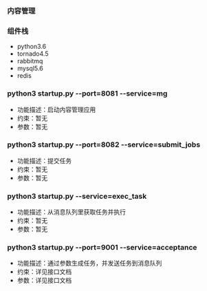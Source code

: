 ### 内容管理
### 组件栈
- python3.6
- tornado4.5
- rabbitmq
- mysql5.6
- redis


### python3 startup.py --port=8081  --service=mg
- 功能描述：启动内容管理应用
- 约束：暂无
- 参数：暂无

### python3 startup.py --port=8082  --service=submit_jobs
- 功能描述：提交任务
- 约束：暂无
- 参数：暂无

### python3 startup.py --service=exec_task
- 功能描述：从消息队列里获取任务并执行
- 约束：暂无
- 参数：暂无


### python3 startup.py --port=9001  --service=acceptance
- 功能描述：通过参数生成任务，并发送任务到消息队列
- 约束：详见接口文档
- 参数：详见接口文档
